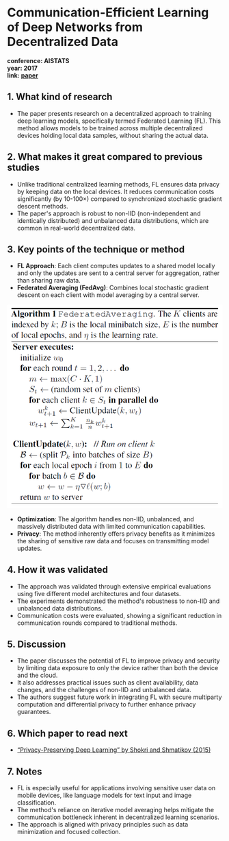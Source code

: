 # Communication-Efficient Learning of Deep Networks from Decentralized Data

**conference: AISTATS** <br>
**year: 2017** <br>
**link: [paper](https://proceedings.mlr.press/v54/mcmahan17a/mcmahan17a.pdf)**

## 1. What kind of research

- The paper presents research on a decentralized approach to training deep learning models, specifically termed Federated Learning (FL). This method allows models to be trained across multiple decentralized devices holding local data samples, without sharing the actual data.

## 2. What makes it great compared to previous studies

- Unlike traditional centralized learning methods, FL ensures data privacy by keeping data on the local devices. It reduces communication costs significantly (by 10-100×) compared to synchronized stochastic gradient descent methods.
- The paper's approach is robust to non-IID (non-independent and identically distributed) and unbalanced data distributions, which are common in real-world decentralized data.

## 3. Key points of the technique or method

- **FL Approach**: Each client computes updates to a shared model locally and only the updates are sent to a central server for aggregation, rather than sharing raw data.
- **Federated Averaging (FedAvg)**: Combines local stochastic gradient descent on each client with model averaging by a central server.

![FedAvg_algorithm.png](FedAvg_algorithm.png)

- **Optimization**: The algorithm handles non-IID, unbalanced, and massively distributed data with limited communication capabilities.
- **Privacy**: The method inherently offers privacy benefits as it minimizes the sharing of sensitive raw data and focuses on transmitting model updates.

## 4. How it was validated

- The approach was validated through extensive empirical evaluations using five different model architectures and four datasets.
- The experiments demonstrated the method's robustness to non-IID and unbalanced data distributions.
- Communication costs were evaluated, showing a significant reduction in communication rounds compared to traditional methods.

## 5. Discussion

- The paper discusses the potential of FL to improve privacy and security by limiting data exposure to only the device rather than both the device and the cloud.
- It also addresses practical issues such as client availability, data changes, and the challenges of non-IID and unbalanced data.
- The authors suggest future work in integrating FL with secure multiparty computation and differential privacy to further enhance privacy guarantees.

## 6. Which paper to read next

- [“Privacy-Preserving Deep Learning” by Shokri and Shmatikov (2015)](https://dl.acm.org/doi/pdf/10.1145/2810103.2813687)

## 7. Notes

- FL is especially useful for applications involving sensitive user data on mobile devices, like language models for text input and image classification.
- The method's reliance on iterative model averaging helps mitigate the communication bottleneck inherent in decentralized learning scenarios.
- The approach is aligned with privacy principles such as data minimization and focused collection.
